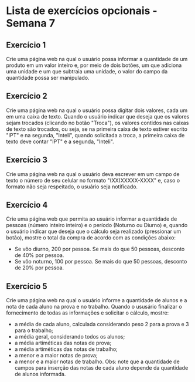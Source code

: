 # Lista de exercícios opcionais - Semana 7

## Exercício 1
Crie uma página web na qual o usuário possa informar a quantidade de um produto em um valor inteiro e, por meio de dois botões, um que adiciona uma unidade e um que subtraia uma unidade, o valor do campo da quantidade possa ser manipulado.

## Exercício 2
Crie uma página web na qual o usuário possa digitar dois valores, cada um em uma caixa de texto. Quando o usuário indicar que deseja que os valores sejam trocados (clicando no botão "Troca"), os valores contidos nas caixas de texto são trocados, ou seja, se na primeira caixa de texto estiver escrito "IPT" e na segunda, "Inteli", quando solicitada a troca, a primeira caixa de texto deve contar "IPT" e a segunda, "Inteli".

## Exercício 3
Crie uma página web na qual o usuário deva escrever em um campo de texto o número de seu celular no formato "(XX)XXXXX-XXXX" e, caso o formato não seja respeitado, o usuário seja notificado.

## Exercício 4
Crie uma página web que permita ao usuário informar a quantidade de pessoas (número inteiro inteiro) e o período (Noturno ou Diurno) e, quando o usuário indicar que deseja que o cálculo seja realizado (pressionar um botão), mostre o total da compra de acordo com as condições abaixo:
- Se vôo diurno, 200 por pessoa. Se mais do que 50 pessoas, desconto de 40% por pessoa.
- Se vôo noturno, 100 por pessoa. Se mais do que 50 pessoas, desconto de 20% por pessoa.

## Exercício 5
Crie uma página web na qual o usuário informe a quantidade de alunos e a nota de cada aluno na prova e no trabalho. Quando o ususário finalizar o fornecimento de todas as informações e solicitar o cálculo, mostre:
- a média de cada aluno, calculada considerando peso 2 para a prova e 3 para o trabalho;
- a média geral, considerando todos os alunos;
- a média artiméticas das notas de prova;
- a média artiméticas das notas de trabalho;
- a menor e a maior notas de prova;
- a menor e a maior notas de trabalho.
Obs: note que a quantidade de campos para inserção das notas de cada aluno depende da quantidade de alunos informada.